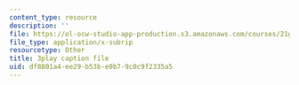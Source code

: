 ```yaml
---
content_type: resource
description: ''
file: https://ol-ocw-studio-app-production.s3.amazonaws.com/courses/21g-027-asia-in-the-modern-world-images-representations-fall-2016/df8801a4ee29b53be0b79c0c9f2335a5_1801231.srt
file_type: application/x-subrip
resourcetype: Other
title: 3play caption file
uid: df8801a4-ee29-b53b-e0b7-9c0c9f2335a5
---
```

